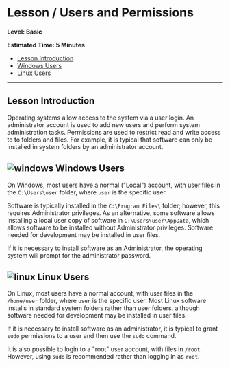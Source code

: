 # Lesson / Users and Permissions

**Level:  Basic**

**Estimated Time:  5 Minutes**

* [Lesson Introduction](#lesson-introduction)
* [Windows Users](#windows-users)
* [Linux Users](#linux-users)

------------

## Lesson Introduction ##

Operating systems allow access to the system via a user login.
An administrator account is used to add new users and perform system administration tasks.
Permissions are used to restrict read and write access to to folders and files.
For example, it is typical that software can only be installed in system folders by an administrator account.

## ![windows](../images/windows-32.png) Windows Users ##

On Windows, most users have a normal ("Local") account, with user files in the `C:\Users\user` folder,
where `user` is the specific user.

Software is typically installed in the `C:\Program Files\` folder;
however, this requires Administrator privileges.
As an alternative, some software allows installing a local user copy of software in
`C:\Users\user\AppData`, which allows software to be installed without Administrator privileges.
Software needed for development may be installed in user files.

If it is necessary to install software as an Administrator,
the operating system will prompt for the administrator password.

## ![linux](../images/linux-32.png) Linux Users ##

On Linux, most users have a normal account, with user files in the `/home/user` folder,
where `user` is the specific user.
Most Linux software installs in standard system folders rather than user folders,
although software needed for development may be installed in user files.

If it is necessary to install software as an administrator,
it is typical to grant `sudo` permissions to a user and then use the `sudo` command.

It is also possible to login to a "root" user account, with files in `/root`.
However, using `sudo` is recommended rather than logging in as `root`.
